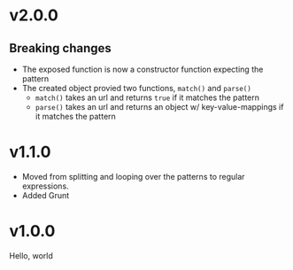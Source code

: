 # v2.0.0

## Breaking changes

* The exposed function is now a constructor function expecting the pattern
* The created object provied two functions, `match()` and `parse()`
    * `match()` takes an url and returns `true` if it matches the pattern
    * `parse()` takes an url and returns an object w/ key-value-mappings if it matches the pattern

# v1.1.0

* Moved from splitting and looping over the patterns to regular expressions.
* Added Grunt

# v1.0.0

Hello, world
